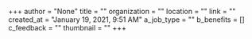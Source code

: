 +++
author = "None"
title = ""
organization = ""
location = ""
link = ""
created_at = "January 19, 2021, 9:51 AM"
a_job_type = ""
b_benefits = []
c_feedback = ""
thumbnail = ""
+++
